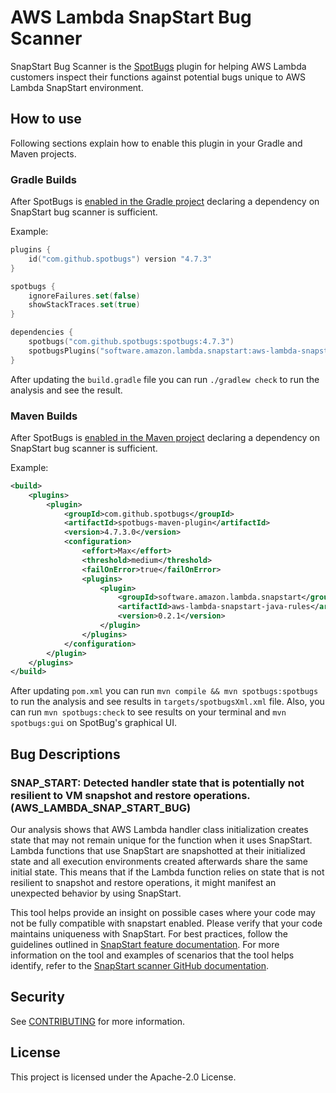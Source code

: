 # AWS Lambda SnapStart Bug Scanner

SnapStart Bug Scanner is the [SpotBugs](https://spotbugs.github.io/) plugin for helping AWS Lambda customers inspect
their functions against potential bugs unique to AWS Lambda SnapStart environment.

## How to use

Following sections explain how to enable this plugin in your Gradle and Maven projects.

### Gradle Builds

After SpotBugs is [enabled in the Gradle project](https://spotbugs.readthedocs.io/en/latest/gradle.html) declaring a dependency on SnapStart bug scanner is sufficient. 

Example:

```kotlin
plugins {
    id("com.github.spotbugs") version "4.7.3"
}

spotbugs {
    ignoreFailures.set(false)
    showStackTraces.set(true)
}

dependencies {
    spotbugs("com.github.spotbugs:spotbugs:4.7.3")
    spotbugsPlugins("software.amazon.lambda.snapstart:aws-lambda-snapstart-java-rules:0.2.1")
}
```

After updating the `build.gradle` file you can run `./gradlew check` to run the analysis and see the result.

### Maven Builds

After SpotBugs is [enabled in the Maven project](https://spotbugs.readthedocs.io/en/latest/maven.html) declaring a dependency on SnapStart bug scanner is sufficient.

Example:

```xml
<build>
    <plugins>
        <plugin>
            <groupId>com.github.spotbugs</groupId>
            <artifactId>spotbugs-maven-plugin</artifactId>
            <version>4.7.3.0</version>
            <configuration>
                <effort>Max</effort>
                <threshold>medium</threshold>
                <failOnError>true</failOnError>
                <plugins>
                    <plugin>
                        <groupId>software.amazon.lambda.snapstart</groupId>
                        <artifactId>aws-lambda-snapstart-java-rules</artifactId>
                        <version>0.2.1</version>
                    </plugin>
                </plugins>
            </configuration>
        </plugin>
    </plugins>
</build>
```

After updating `pom.xml`  you can run `mvn compile && mvn spotbugs:spotbugs` to run the analysis and see results in `targets/spotbugsXml.xml` file. Also, you can run `mvn spotbugs:check` to see results on your terminal and `mvn spotbugs:gui` on SpotBug's graphical UI.

## Bug Descriptions

### SNAP_START: Detected handler state that is potentially not resilient to VM snapshot and restore operations. (AWS_LAMBDA_SNAP_START_BUG)

Our analysis shows that AWS Lambda handler class initialization creates state that may not remain unique for the function 
when it uses SnapStart. Lambda functions that use SnapStart are  snapshotted at their initialized state and all execution 
environments created afterwards share the same initial state. This means that if the Lambda function relies on state that 
is not resilient to snapshot and restore operations, it might manifest an unexpected behavior by using SnapStart.

This tool helps provide an insight on possible cases where your code may not be fully compatible with 
snapstart enabled. Please verify that your code maintains uniqueness with SnapStart. For best practices, follow the 
guidelines outlined in [SnapStart feature documentation](https://docs.aws.amazon.com/lambda/latest/dg/snapstart.html).
For more information on the tool and examples of scenarios that the tool helps identify, refer to the
[SnapStart scanner GitHub documentation](https://github.com/aws/aws-lambda-snapstart-java-rules/wiki).

## Security

See [CONTRIBUTING](CONTRIBUTING.md#security-issue-notifications) for more information.

## License

This project is licensed under the Apache-2.0 License.

